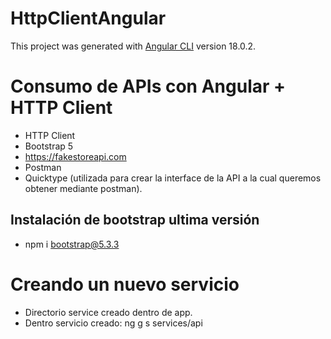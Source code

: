 # HttpClientAngular

This project was generated with [Angular CLI](https://github.com/angular/angular-cli) version 18.0.2.

# Consumo de APIs con Angular + HTTP Client

- HTTP Client
- Bootstrap 5 
- https://fakestoreapi.com
- Postman
- Quicktype (utilizada para crear la interface de la API a la cual queremos obtener mediante postman).

## Instalación de bootstrap ultima versión
- npm i bootstrap@5.3.3

# Creando un nuevo servicio
- Directorio service creado dentro de app.
- Dentro servicio creado: ng g s services/api
